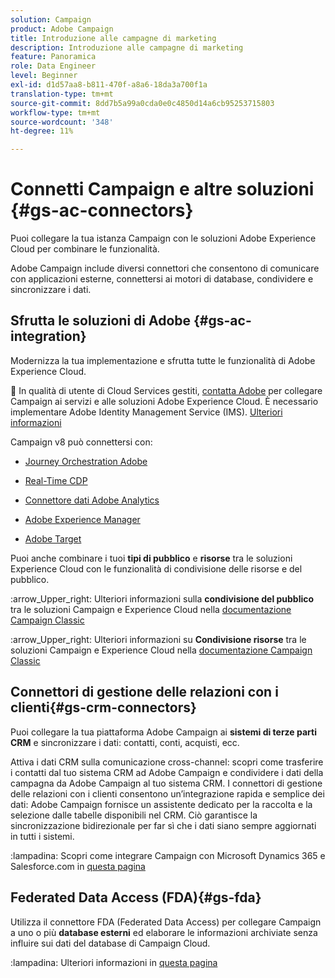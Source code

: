 ```yaml
---
solution: Campaign
product: Adobe Campaign
title: Introduzione alle campagne di marketing
description: Introduzione alle campagne di marketing
feature: Panoramica
role: Data Engineer
level: Beginner
exl-id: d1d57aa8-b811-470f-a8a6-18da3a700f1a
translation-type: tm+mt
source-git-commit: 8dd7b5a99a0cda0e0c4850d14a6cb95253715803
workflow-type: tm+mt
source-wordcount: '348'
ht-degree: 11%

---
```


# Connetti Campaign e altre soluzioni {#gs-ac-connectors}

Puoi collegare la tua istanza Campaign con le soluzioni Adobe Experience Cloud per combinare le funzionalità.

Adobe Campaign include diversi connettori che consentono di comunicare con applicazioni esterne, connettersi ai motori di database, condividere e sincronizzare i dati.

## Sfrutta le soluzioni di Adobe {#gs-ac-integration}

Modernizza la tua implementazione e sfrutta tutte le funzionalità di Adobe Experience Cloud.

:speech_balloon: In qualità di utente di Cloud Services gestiti, [contatta Adobe](../start/support.md#support) per collegare Campaign ai servizi e alle soluzioni Adobe Experience Cloud. È necessario implementare Adobe Identity Management Service (IMS). [Ulteriori informazioni](../start/connect.md#connect-ims)

Campaign v8 può connettersi con:

* [Journey Orchestration Adobe](https://experienceleague.adobe.com/docs/journeys/using/action-journeys/acc-action.html?lang=en)

* [Real-Time CDP](../connect/ac-rtcdp.md)

* [Connettore dati Adobe Analytics](../connect/ac-aa.md)

* [Adobe Experience Manager](../connect/ac-aem.md)

* [Adobe Target](../connect/ac-at.md)

Puoi anche combinare i tuoi **tipi di pubblico** e **risorse** tra le soluzioni Experience Cloud con le funzionalità di condivisione delle risorse e del pubblico.

:arrow_Upper_right: Ulteriori informazioni sulla **condivisione del pubblico** tra le soluzioni Campaign e Experience Cloud nella [documentazione Campaign Classic](https://experienceleague.adobe.com/docs/campaign-classic/using/integrating-with-adobe-experience-cloud/audience-sharing/sharing-audiences-with-adobe-experience-cloud.html?lang=en#integrating-with-adobe-experience-cloud)

:arrow_Upper_right: Ulteriori informazioni su **Condivisione risorse** tra le soluzioni Campaign e Experience Cloud nella [documentazione Campaign Classic](https://experienceleague.adobe.com/docs/campaign-classic/using/integrating-with-adobe-experience-cloud/asset-sharing/sharing-assets-with-adobe-experience-cloud.html?lang=en#integrating-with-adobe-experience-cloud)

## Connettori di gestione delle relazioni con i clienti{#gs-crm-connectors}

Puoi collegare la tua piattaforma Adobe Campaign ai **sistemi di terze parti CRM** e sincronizzare i dati: contatti, conti, acquisti, ecc.

Attiva i dati CRM sulla comunicazione cross-channel: scopri come trasferire i contatti dal tuo sistema CRM ad Adobe Campaign e condividere i dati della campagna da Adobe Campaign al tuo sistema CRM.
I connettori di gestione delle relazioni con i clienti consentono un’integrazione rapida e semplice dei dati: Adobe Campaign fornisce un assistente dedicato per la raccolta e la selezione dalle tabelle disponibili nel CRM. Ciò garantisce la sincronizzazione bidirezionale per far sì che i dati siano sempre aggiornati in tutti i sistemi.

:lampadina: Scopri come integrare Campaign con Microsoft Dynamics 365 e Salesforce.com in [questa pagina](crm.md)


## Federated Data Access (FDA){#gs-fda}

Utilizza il connettore FDA (Federated Data Access) per collegare Campaign a uno o più **database esterni** ed elaborare le informazioni archiviate senza influire sui dati del database di Campaign Cloud.

:lampadina: Ulteriori informazioni in [questa pagina](fda.md)


<!-- 
 ## Integrate with social media

Use the **Managing social networks (Social Marketing)** option to interact with customers and prospects via Twitter.

* Send messages - Use Adobe Campaign Social Marketing to send messages on Twitter. Adobe Campaign lets you post messages directly to your twitter account. You can also send direct messages to all your followers.

* Collect new contacts - Adobe Campaign Social Marketing also makes it easy to acquire new contacts via Facebook: contact users and ask them if they want to share their profile information. If they accept, Adobe Campaign automatically recovers the data, which enables you to carry out targeting campaigns and, when possible, to implement cross-channel strategies.

:bulb: Learn how to set up and use Campaign Social Marketing in [this section](../connect/ac-tw.md) -->